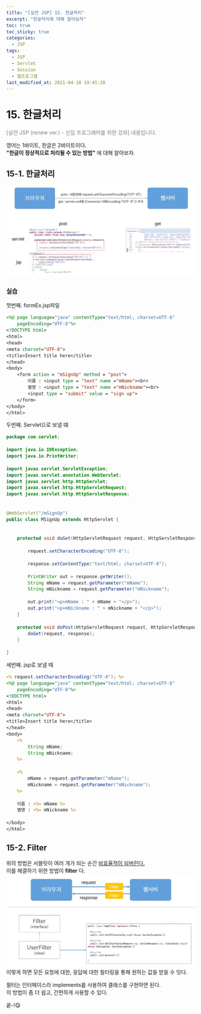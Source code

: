 ```yaml
---
title: "[실전 JSP] 15. 한글처리"
excerpt: "한글처리에 대해 알아보자"
toc: true
toc_sticky: true
categories:
  - JSP
tags:
  - JSP
  - Servlet
  - Session
  - 웹프로그램
last_modified_at: 2021-04-10 19:45:20
---
```

# 15. 한글처리
<span style="color:grey">[실전 JSP (renew ver.) - 신입 프로그래머를 위한 강좌] 내용입니다.</span>
 
영어는 1바이트, 한글은 2바이트이다.  
**"한글이 정상적으로 처리될 수 있는 방법"** 에 대해 알아보자.  
 
## 15-1. 한글처리
![이미지](/assets/images/JSP&Servlet/실전JSP/15강/15강_1.png)

### 실습

첫번째. formEx.jsp파일  
   
```jsp
<%@ page language="java" contentType="text/html; charset=UTF-8"
    pageEncoding="UTF-8"%>
<!DOCTYPE html>
<html>
<head>
<meta charset="UTF-8">
<title>Insert title here</title>
</head>
<body>
	<form action = "mSignUp" method = "post">
		이름 : <input type = "text" name ="mName"><br>
		별명 : <input type = "text" name ="mNickname"><br>
		<input type = "submit" value = "sign up">
	</form>
</body>
</html>
```  
  
두번째. Servlet으로 보낼 떄  
  
```java
package com.servlet;

import java.io.IOException;
import java.io.PrintWriter;

import javax.servlet.ServletException;
import javax.servlet.annotation.WebServlet;
import javax.servlet.http.HttpServlet;
import javax.servlet.http.HttpServletRequest;
import javax.servlet.http.HttpServletResponse;


@WebServlet("/mSignUp")
public class MSignUp extends HttpServlet {


	protected void doGet(HttpServletRequest request, HttpServletResponse response) throws ServletException, IOException {

		request.setCharacterEncoding("UTF-8");
		
		response.setContentType("text/html; charset=UTF-8");
		
		PrintWriter out = response.getWriter();
		String mName = request.getParameter("mName");
		String mNickname = request.getParameter("mNickname");
		
		out.print("<p>mName : " + mName + "</p>");
		out.print("<p>mNickname : " + mNickname + "</p>");
	}

	protected void doPost(HttpServletRequest request, HttpServletResponse response) throws ServletException, IOException {
		doGet(request, response);
	}

}
```
세번째. jsp로 보낼 때
  
```jsp
<% request.setCharacterEncoding("UTF-8"); %>
<%@ page language="java" contentType="text/html; charset=UTF-8"
    pageEncoding="UTF-8"%>
<!DOCTYPE html>
<html>
<head>
<meta charset="UTF-8">
<title>Insert title here</title>
</head>
<body>
	<%
		String mName;
		String mNickname;	
	%>
	
	<%
		mName = request.getParameter("mName");
		mNickname = request.getParameter("mNickname");
	%>
	
	이름 : <%= mName %>
	별명 : <%= mNickname %>
	
</body>
</html>
```
## 15-2. Filter
위의 방법은 서블릿이 여러 개가 되는 순간 <u>비효율적이 되버린다.</u>  
이를 해결하기 위한 방법이 **filter** 다.
![이미지](/assets/images/JSP&Servlet/실전JSP/15강/15강_2.png)
이렇게 하면 모든 요청에 대한, 응답에 대한 필터링을 통해 원하는 값을 받을 수 잇다.  
  
필터는 인터페이스라 implements를 사용하여 클래스를 구현하면 된다.  
이 방법이 좀 더 쉽고, 간편하게 사용할 수 있다.  
  
끝-!😋
